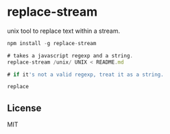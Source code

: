 # replace-stream

unix tool to replace text within a stream.

``` js
npm install -g replace-stream

# takes a javascript regexp and a string.
replace-stream /unix/ UNIX < README.md

# if it's not a valid regexp, treat it as a string.

replace

```

## License

MIT
